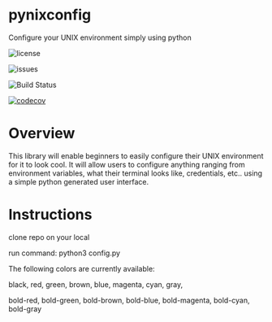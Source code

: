 # pynixconfig
Configure your UNIX environment simply using python


<img src="https://img.shields.io/github/license/sn2865/pynixconfig" alt="license"></img>

<img src="https://img.shields.io/github/issues/sn2865/pynixconfig" alt="issues"></img>

![Build Status](https://github.com/sn2865/pynixconfig/actions/workflows/build.yml/badge.svg)

[![codecov](https://codecov.io/gh/sn2865/pynixconfig/branch/main/graph/badge.svg)](https://codecov.io/gh/sn2865/pynixconfig)

# Overview

This library will enable beginners to easily configure their UNIX environment for it to look cool.
It will allow users to configure anything ranging from environment variables, what their terminal looks like,
credentials, etc.. using a simple python generated user interface.

# Instructions

clone repo on your local

run command: python3 config.py <COLOR>

The following colors are currently available:
  
black, red, green, brown, blue, magenta, cyan, gray,

bold-red, bold-green, bold-brown, bold-blue, bold-magenta, bold-cyan, bold-gray
